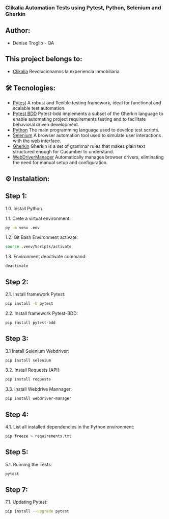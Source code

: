 <h3 align="left">Clikalia Automation Tests using Pytest, Python, Selenium and Gherkin</h3>

## Author:

- Denise Troglio - QA

## This project belongs to:

- [Clikalia](https://clikalia.es/) Revolucionamos la experiencia inmobiliaria

## 🛠️ Tecnologies:

- [Pytest](https://docs.pytest.org/en/stable/index.html) A robust and flexible testing framework, ideal for functional and scalable test automation.
- [Pytest BDD](https://pytest-bdd.readthedocs.io/en/stable/) Pytest-bdd implements a subset of the Gherkin language to enable automating project requirements testing and to facilitate behavioral driven development.
- [Python](https://www.python.org/downloads/) The main programming language used to develop test scripts.
- [Selenium](https://www.selenium.dev/) A browser automation tool used to simulate user interactions with the web interface.
- [Gherkin](https://cucumber.io/docs/gherkin/) Gherkin is a set of grammar rules that makes plain text structured enough for Cucumber to understand.
- [WebDriverManager](https://pypi.org/project/webdriver-manager/) Automatically manages browser drivers, eliminating the need for manual setup and configuration.

## ⚙️ Instalation:

## Step 1:

1.0. Install Python

1.1. Crete a virtual environment:

```bash
py -m venv .env
```

1.2. Git Bash Environment activate:

```bash
source .venv/Scripts/activate
```

1.3. Environment deactivate command:

```bash
deactivate
```

## Step 2:

2.1. Install framework Pytest:

```bash
pip install -U pytest
```

2.2. Install framework Pytest-BDD:

```bash
pip install pytest-bdd
```

## Step 3:

3.1 Install Selenium Webdriver:

```bash
pip install selenium
```

3.2. Install Requests (API):

```bash
pip install requests
```

3.3. Install Webdrive Mannager:

```bash
pip install webdriver-manager
```

## Step 4:

4.1. List all installed dependencies in the Python environment:

```bash
pip freeze > requirements.txt
```

## Step 5:

5.1. Running the Tests:

```bash
pytest
```

## Step 7:

7.1. Updating Pytest:

```bash
pip install --upgrade pytest
```
